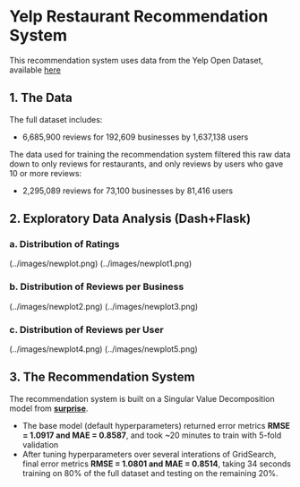 # Yelp Restaurant Recommendation System

This recommendation system uses data from the Yelp Open Dataset, available [here](https://www.yelp.com/dataset)

## 1. The Data

The full dataset includes:
* 6,685,900 reviews for 192,609 businesses by 1,637,138 users

The data used for training the recommendation system filtered this raw data down to only reviews for restaurants, and only reviews by users who gave 10 or more reviews:
* 2,295,089 reviews for 73,100 businesses by 81,416 users


## 2. Exploratory Data Analysis (Dash+Flask)

### a. Distribution of Ratings

(../images/newplot.png)
(../images/newplot1.png)

### b. Distribution of Reviews per Business

(../images/newplot2.png)
(../images/newplot3.png)

### c. Distribution of Reviews per User

(../images/newplot4.png)
(../images/newplot5.png)


## 3. The Recommendation System

The recommendation system is built on a Singular Value Decomposition model from [**surprise**](https://surprise.readthedocs.io/en/stable/index.html).

* The base model (default hyperparameters) returned error metrics **RMSE = 1.0917 and MAE = 0.8587**, and took ~20 minutes to train with 5-fold validation
* After tuning hyperparameters over several interations of GridSearch, final error metrics **RMSE = 1.0801 and MAE = 0.8514**, taking 34 seconds training on 80% of the full dataset and testing on the remaining 20%.
